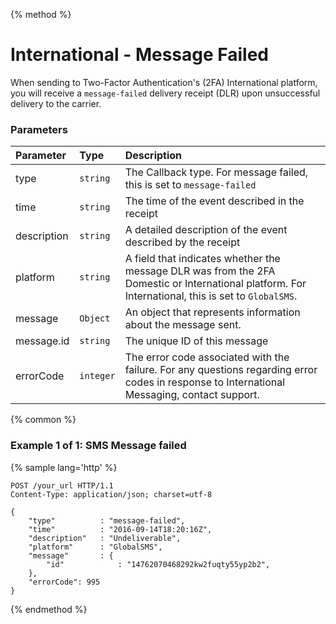 {% method %}
# International - Message Failed
When sending to Two-Factor Authentication's (2FA) International platform, you will receive a `message-failed` delivery receipt (DLR) upon unsuccessful delivery to the carrier.

### Parameters
| Parameter             | Type     | Description                                                                                                                                                                                                                                                                                                                                                         |
|:----------------------|:---------|:--------------------------------------------------------------------------------------------------------------------------------------------------------------------------------------------------------------------------------------------------------------------------------------------------------------------------------------------------------------------|
| type                  | `string` | The Callback type. For message failed, this is set to `message-failed`                                                                                                                                                                                                                                                                                                                                                    |
| time                  | `string`  | The time of the event described in the receipt                                                                                                                                                                                                                                                                                                                      |
| description           | `string` | A detailed description of the event described by the receipt                                                                                                                                                                                                                                                                                                        |
| platform           | `string` | A field that indicates whether the message DLR was from the 2FA Domestic or International platform. For International, this is set to `GlobalSMS`.                                                                                                                                                                                                                                                                                             |
| message           | `Object` | An object that represents information about the message sent.                                                                                                                                                                                                                                                                                             |
| message.id            | `string` | The unique ID of this message                                                                                                                                                                                                                                                                                           |
| errorCode           | `integer` | The error code associated with the failure. For any questions regarding error codes in response to International Messaging, contact support.                                                                                                                                                                                                                                     |

{% common %}

### Example 1 of 1: SMS Message failed

{% sample lang='http' %}

```http
POST /your_url HTTP/1.1
Content-Type: application/json; charset=utf-8

{
    "type"          : "message-failed",
    "time"          : "2016-09-14T18:20:16Z",
    "description"   : "Undeliverable",
    "platform"      : "GlobalSMS",
    "message"       : {
        "id"            : "14762070468292kw2fuqty55yp2b2",
    },
    "errorCode": 995
}
```

{% endmethod %}
